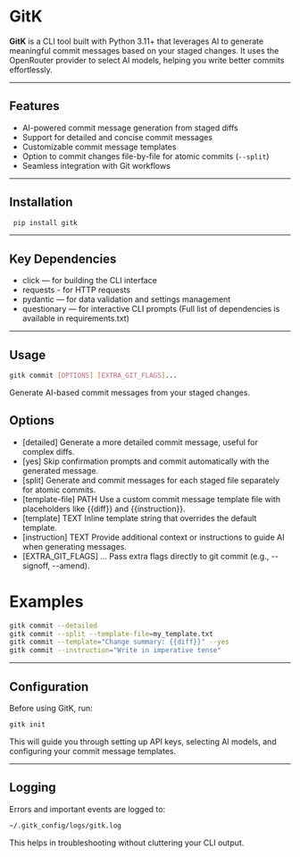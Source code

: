 # GitK

**GitK** is a CLI tool built with Python 3.11+ that leverages AI to generate meaningful commit messages based on your staged changes. It uses the OpenRouter provider to select AI models, helping you write better commits effortlessly.

---

## Features

- AI-powered commit message generation from staged diffs  
- Support for detailed and concise commit messages  
- Customizable commit message templates  
- Option to commit changes file-by-file for atomic commits (`--split`)  
- Seamless integration with Git workflows  

---

## Installation

```bash
 pip install gitk
```

---

## Key Dependencies

- click — for building the CLI interface
- requests - for HTTP requests
- pydantic — for data validation and settings management
- questionary — for interactive CLI prompts
(Full list of dependencies is available in requirements.txt)


--- 


## Usage
```bash
gitk commit [OPTIONS] [EXTRA_GIT_FLAGS]...
```
Generate AI-based commit messages from your staged changes.


## Options
 
 - [detailed]
   Generate a more detailed commit message, useful for complex diffs.
- [yes]
  Skip confirmation prompts and commit automatically with the generated message.
- [split]
  Generate and commit messages for each staged file separately for atomic commits.
- [template-file] PATH
  Use a custom commit message template file with placeholders like {{diff}} and {{instruction}}.
- [template] TEXT
  Inline template string that overrides the default template.
- [instruction] TEXT
  Provide additional context or instructions to guide AI when generating messages.
- [EXTRA_GIT_FLAGS] ...
  Pass extra flags directly to git commit (e.g., --signoff, --amend).

# Examples
  ``` bash
  gitk commit --detailed
  gitk commit --split --template-file=my_template.txt
  gitk commit --template="Change summary: {{diff}}" --yes
  gitk commit --instruction="Write in imperative tense"
  ```

---

## Configuration

  Before using GitK, run:


  ```bash
  gitk init
  ```
  This will guide you through setting up API keys, selecting AI models, and configuring your commit message templates.

---

## Logging

Errors and important events are logged to:
```bash
~/.gitk_config/logs/gitk.log
```

This helps in troubleshooting without cluttering your CLI output.

